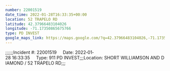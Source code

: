 ```yaml
---
number: 22001519
date_time: 2022-01-28T16:33:35+00:00
location: 52 TRAPELO RD
latitude: 42.37966483104026
longitude: -71.17350865675766
type: PD INVEST
google_maps_link: https://maps.google.com/?q=42.37966483104026,-71.17350865675766
---
```


;;;;;;Incident #: 22001519     Date: 2022‐01‐28 16:33:35     Type: 911 PD INVEST;;;Location: SHORT WILLIAMSON AND DIAMOND / 52 TRAPELO RD;;;
